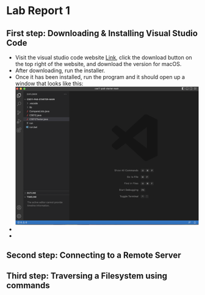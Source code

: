 # Lab Report 1
## First step: Downloading & Installing Visual Studio Code
* Visit the visual studio code website [Link](https://code.visualstudio.com/, ), click the download button on the top right of the website, and download the version for macOS.
* After downloading, run the installer. 
* Once it has been installed, run the program and it should open up a window that looks like this: ![Image](VSCodeSS.png)
* 
* 

## Second step: Connecting to a Remote Server
## Third step: Traversing a Filesystem using commands

